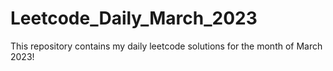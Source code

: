 # Leetcode_Daily_March_2023
This repository contains my daily leetcode solutions for the month of March 2023!
